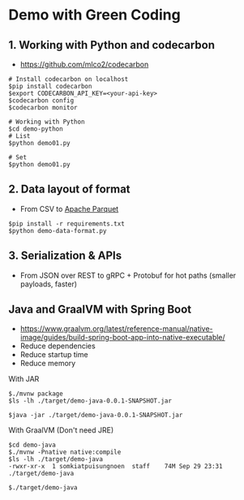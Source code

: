# Demo with Green Coding

## 1. Working with Python and codecarbon
* https://github.com/mlco2/codecarbon
```
# Install codecarbon on localhost
$pip install codecarbon
$export CODECARBON_API_KEY=<your-api-key>
$codecarbon config
$codecarbon monitor

# Working with Python
$cd demo-python
# List
$python demo01.py

# Set
$python demo01.py
```

## 2. Data layout of format
* From CSV to [Apache Parquet](https://parquet.apache.org/)

```
$pip install -r requirements.txt
$python demo-data-format.py
```

## 3. Serialization & APIs
* From JSON over REST to gRPC + Protobuf for hot paths (smaller payloads, faster)


## Java and GraalVM with Spring Boot
* https://www.graalvm.org/latest/reference-manual/native-image/guides/build-spring-boot-app-into-native-executable/
* Reduce dependencies
* Reduce startup time
* Reduce memory

With JAR
```
$./mvnw package
$ls -lh ./target/demo-java-0.0.1-SNAPSHOT.jar

$java -jar ./target/demo-java-0.0.1-SNAPSHOT.jar
```

With GraalVM (Don't need JRE)
```
$cd demo-java
$./mvnw -Pnative native:compile
$ls -lh ./target/demo-java
-rwxr-xr-x  1 somkiatpuisungnoen  staff    74M Sep 29 23:31 ./target/demo-java

$./target/demo-java
```